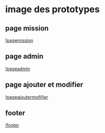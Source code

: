 # image des prototypes

## page mission
[!pagemission](image-prototype/image-page-mission.png)

## page admin
[!pageadmin](image-prototype/image-page-admin.png)

## page ajouter et modifier
[!pageajoutermofifier](image-prototype/image-ajouter-et-modifier.png)

## footer
[!footer](image-prototype/image-footer.png)
